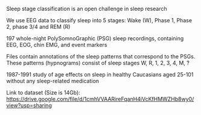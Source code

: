 Sleep stage classification is an open challenge in sleep research

We use EEG data to classify sleep into 5 stages: Wake (W), Phase 1, Phase 2, phase 3/4 and REM (R)

197 whole-night PolySomnoGraphic (PSG) sleep recordings, containing EEG, EOG, chin EMG, and event markers

Files contain annotations of the sleep patterns that correspond to the PSGs. These patterns (hypnograms) consist of sleep stages W, R, 1, 2, 3, 4, M, ? 

1987-1991 study of age effects on sleep in healthy Caucasians aged 25-101 without any sleep-related medication

Link to dataset (Size is 14Gb): https://drive.google.com/file/d/1cmhVVAARireFqanH4iVcKfHMWZHb8wy0/view?usp=sharing
